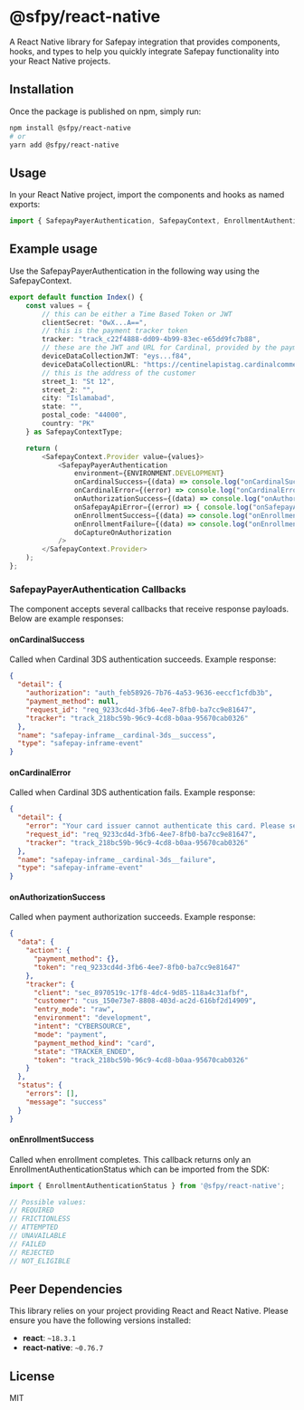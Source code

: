 # @sfpy/react-native

A React Native library for Safepay integration that provides components, hooks, and types to help you quickly integrate Safepay functionality into your React Native projects.

## Installation

Once the package is published on npm, simply run:

```sh
npm install @sfpy/react-native
# or
yarn add @sfpy/react-native
```

## Usage

In your React Native project, import the components and hooks as named exports:

```javascript
import { SafepayPayerAuthentication, SafepayContext, EnrollmentAuthenticationStatus } from "@sfpy/react-native";
```

## Example usage

Use the SafepayPayerAuthentication in the following way using the SafepayContext.

```typescript
export default function Index() {
    const values = {
        // this can be either a Time Based Token or JWT
        clientSecret: "0wX...A==",
        // this is the payment tracker token
        tracker: "track_c22f4888-dd09-4b99-83ec-e65dd9fc7b88",
        // these are the JWT and URL for Cardinal, provided by the payment API
        deviceDataCollectionJWT: "eys...f84",
        deviceDataCollectionURL: "https://centinelapistag.cardinalcommerce.com/V1/Cruise/Collect",
        // this is the address of the customer
        street_1: "St 12",
        street_2: "",
        city: "Islamabad",
        state: "",
        postal_code: "44000",
        country: "PK"
    } as SafepayContextType;

    return (
        <SafepayContext.Provider value={values}>
            <SafepayPayerAuthentication
                environment={ENVIRONMENT.DEVELOPMENT}
                onCardinalSuccess={(data) => console.log("onCardinalSuccess", data)}
                onCardinalError={(error) => console.log("onCardinalError", error)}
                onAuthorizationSuccess={(data) => console.log("onAuthorization", data)}
                onSafepayApiError={(error) => { console.log("onSafepayApiError", error) }}
                onEnrollmentSuccess={(data) => console.log("onEnrollment", data)}
                onEnrollmentFailure={(data) => console.log("onEnrollment", data)}
                doCaptureOnAuthorization
            />
        </SafepayContext.Provider>
    );
};
```


### SafepayPayerAuthentication Callbacks

The component accepts several callbacks that receive response payloads. Below are example responses:

#### onCardinalSuccess
Called when Cardinal 3DS authentication succeeds. Example response:

```json
{
  "detail": {
    "authorization": "auth_feb58926-7b76-4a53-9636-eeccf1cfdb3b",
    "payment_method": null,
    "request_id": "req_9233cd4d-3fb6-4ee7-8fb0-ba7cc9e81647",
    "tracker": "track_218bc59b-96c9-4cd8-b0aa-95670cab0326"
  },
  "name": "safepay-inframe__cardinal-3ds__success",
  "type": "safepay-inframe-event"
}
```

#### onCardinalError
Called when Cardinal 3DS authentication fails. Example response:

```json
{
  "detail": {
    "error": "Your card issuer cannot authenticate this card. Please select another card or form of payment to complete your purchase.",
    "request_id": "req_9233cd4d-3fb6-4ee7-8fb0-ba7cc9e81647",
    "tracker": "track_218bc59b-96c9-4cd8-b0aa-95670cab0326"
  },
  "name": "safepay-inframe__cardinal-3ds__failure",
  "type": "safepay-inframe-event"
}
```

#### onAuthorizationSuccess
Called when payment authorization succeeds. Example response:

```json
{
  "data": {
    "action": {
      "payment_method": {},
      "token": "req_9233cd4d-3fb6-4ee7-8fb0-ba7cc9e81647"
    },
    "tracker": {
      "client": "sec_8970519c-17f8-4dc4-9d85-118a4c31afbf",
      "customer": "cus_150e73e7-8808-403d-ac2d-616bf2d14909",
      "entry_mode": "raw",
      "environment": "development",
      "intent": "CYBERSOURCE",
      "mode": "payment",
      "payment_method_kind": "card",
      "state": "TRACKER_ENDED",
      "token": "track_218bc59b-96c9-4cd8-b0aa-95670cab0326"
    }
  },
  "status": {
    "errors": [],
    "message": "success"
  }
}
```

#### onEnrollmentSuccess
Called when enrollment completes. This callback returns only an EnrollmentAuthenticationStatus which can be imported from the SDK:

```typescript
import { EnrollmentAuthenticationStatus } from '@sfpy/react-native';

// Possible values:
// REQUIRED
// FRICTIONLESS
// ATTEMPTED
// UNAVAILABLE
// FAILED
// REJECTED
// NOT_ELIGIBLE
```

## Peer Dependencies

This library relies on your project providing React and React Native. Please ensure you have the following versions installed:

- **react**: `~18.3.1`
- **react-native**: `~0.76.7`

## License

MIT